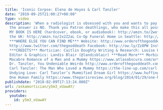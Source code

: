 ```yaml
---
title: 'Iconic Corpse: Elena de Hoyos & Carl Tanzler'
date: "2019-09-25T21:00:27+08:00"
type: video
description: 'When a radiologist is obsessed with you and wants to pay for your funeral
  the answer is NO. Thank you Patron deathlings, who make this all possible! http://www.patreon.com/thegooddeath
  MY BOOK IS HERE (hardcover, ebook, or audiobook): http://amzn.to/2wofRxv Order in
  the UK: http://amzn.to/2x2Z2aL Co-Op Funeral Home in Seattle: http://funerals.coop/
  ***WHERE ELSE YOU CAN FIND ME*** Website: http://www.orderofthegooddeath.com Twitter:
  http://www.twitter.com/thegooddeath Facebook: http://ow.ly/Zz8PW Instagram: http://www.instagram.com/thegooddeath
  ***CREDITS*** Mortician: Caitlin Doughty Writing & Research: Louise Hung (@LouiseHung1)
  Editor & Graphics: Landis Blair (@landisblair) ***Read More*** Morbid Monday: The
  Macabre Romance of a Man and a Mummy https://www.atlasobscura.com/articles/morbid-monday-the-macabre-romance-of-a-man-and-a-mummy
  Dr. Tanzler, You Undeniable Weirdo http://www.orderofthegooddeath.com/dr-tanzler-undeniable-weirdo
  Carl Tanzler: The Man Who Loved a Mummy https://the-line-up.com/carl-tanzler-mummy-dream-girl
  Undying Love: Carl Tanzler’s Mummified Dream Girl https://www.huffingtonpost.com/the-lineup/undying-love-carl-tanzler_b_8107004.html
  One Human Family https://www.theparisreview.org/blog/2014/01/29/one-human-family/'
publishdate: "2018-02-09T17:13:24.000Z"
url: /askamortician/y5m3_xUawAY/
providers:
  youtube:
    id: y5m3_xUawAY
---
```

